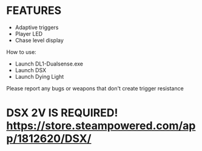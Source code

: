 # FEATURES
- Adaptive triggers
- Player LED
- Chase level display

How to use:
- Launch DL1-Dualsense.exe
- Launch DSX
- Launch Dying Light

Please report any bugs or weapons that don't create trigger resistance
# DSX 2V IS REQUIRED! https://store.steampowered.com/app/1812620/DSX/
